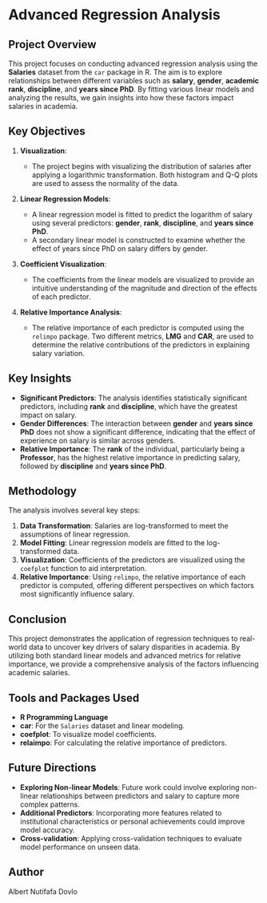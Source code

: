 # Advanced Regression Analysis 

## Project Overview

This project focuses on conducting advanced regression analysis using the **Salaries** dataset from the `car` package in R. The aim is to explore relationships between different variables such as **salary**, **gender**, **academic rank**, **discipline**, and **years since PhD**. By fitting various linear models and analyzing the results, we gain insights into how these factors impact salaries in academia.

## Key Objectives

1. **Visualization**:
   - The project begins with visualizing the distribution of salaries after applying a logarithmic transformation. Both histogram and Q-Q plots are used to assess the normality of the data.

2. **Linear Regression Models**:
   - A linear regression model is fitted to predict the logarithm of salary using several predictors: **gender**, **rank**, **discipline**, and **years since PhD**.
   - A secondary linear model is constructed to examine whether the effect of years since PhD on salary differs by gender.

3. **Coefficient Visualization**:
   - The coefficients from the linear models are visualized to provide an intuitive understanding of the magnitude and direction of the effects of each predictor.

4. **Relative Importance Analysis**:
   - The relative importance of each predictor is computed using the `relimpo` package. Two different metrics, **LMG** and **CAR**, are used to determine the relative contributions of the predictors in explaining salary variation.

## Key Insights

- **Significant Predictors**: The analysis identifies statistically significant predictors, including **rank** and **discipline**, which have the greatest impact on salary.
- **Gender Differences**: The interaction between **gender** and **years since PhD** does not show a significant difference, indicating that the effect of experience on salary is similar across genders.
- **Relative Importance**: The **rank** of the individual, particularly being a **Professor**, has the highest relative importance in predicting salary, followed by **discipline** and **years since PhD**.

## Methodology

The analysis involves several key steps:
1. **Data Transformation**: Salaries are log-transformed to meet the assumptions of linear regression.
2. **Model Fitting**: Linear regression models are fitted to the log-transformed data.
3. **Visualization**: Coefficients of the predictors are visualized using the `coefplot` function to aid interpretation.
4. **Relative Importance**: Using `relimpo`, the relative importance of each predictor is computed, offering different perspectives on which factors most significantly influence salary.

## Conclusion

This project demonstrates the application of regression techniques to real-world data to uncover key drivers of salary disparities in academia. By utilizing both standard linear models and advanced metrics for relative importance, we provide a comprehensive analysis of the factors influencing academic salaries.

## Tools and Packages Used

- **R Programming Language**
- **car**: For the `Salaries` dataset and linear modeling.
- **coefplot**: To visualize model coefficients.
- **relaimpo**: For calculating the relative importance of predictors.

## Future Directions

- **Exploring Non-linear Models**: Future work could involve exploring non-linear relationships between predictors and salary to capture more complex patterns.
- **Additional Predictors**: Incorporating more features related to institutional characteristics or personal achievements could improve model accuracy.
- **Cross-validation**: Applying cross-validation techniques to evaluate model performance on unseen data.

## Author

Albert Nutifafa Dovlo
